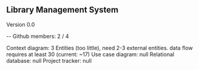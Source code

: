 Library Management System
-
Version 0.0

--
Github members: 2 / 4

Context diagram: 3 Entities (too little), need 2-3 external entities. data flow requires at least 30 (current: ~17)
Use case diagram: null
Relational database: null
Project tracker: null

